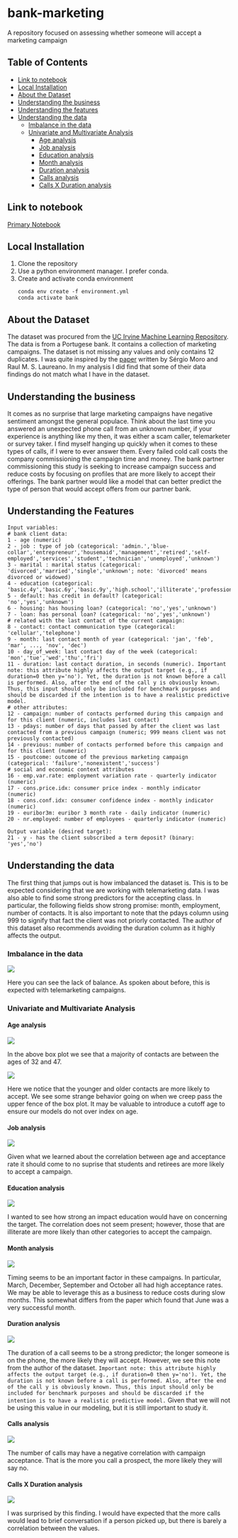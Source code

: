 # bank-marketing

A repository focused on assessing whether someone will accept a marketing campaign

## Table of Contents

- [Link to notebook](#link-to-notebook)
- [Local Installation](#local-installation)
- [About the Dataset](#about-the-dataset)
- [Understanding the business](#understanding-the-business)
- [Understanding the features](#understanding-the-features)
- [Understanding the data](#understanding-the-data)
    - [Imbalance in the data](#anomalies-in-the-data)
    - [Univariate and Multivariate Analysis](#univariate-and-multivariate-analysis)
        - [Age analysis](#age-analysis)
        - [Job analysis](#job-analysis)
        - [Education analysis](#education-analysis)
        - [Month analysis](#month-analysis)
        - [Duration analysis](#duration-analysis)
        - [Calls analysis](#calls-analysis)
        - [Calls X Duration analysis](#calls-x-duration-analysis)

## Link to notebook

[Primary Notebook](https://github.com/mattdabit/bank-marketing/blob/main/bank_marketing.ipynb)

## Local Installation

1. Clone the repository
2. Use a python environment manager. I prefer conda.
3. Create and activate conda environment
    ```
    conda env create -f environment.yml   
    conda activate bank
    ```

## About the Dataset

The dataset was procured from
the [UC Irvine Machine Learning Repository](https://archive.ics.uci.edu/ml/datasets/bank+marketing). The data is from a
Portugese bank. It contains a collection of marketing campaigns. The dataset is not missing any values and only contains
12 duplicates. I was quite inspired by
the [paper](https://github.com/mattdabit/bank-marketing/blob/main/CRISP-DM-BANK.pdf) written by Sérgio Moro and Raul M.
S. Laureano.
In my analysis I did find that some of their data findings do not match what I have in the dataset.

## Understanding the business

It comes as no surprise that large marketing campaigns have negative sentiment amongst the general populace. Think about
the last time you answered an unexpected phone call from an unknown number, if your experience is anything like my then,
it was either a scam caller, telemarketer or survey taker. I find myself hanging up quickly when it comes to these types
of calls, if I were to ever answer them. Every failed cold call costs the company commissioning the campaign time and
money. The bank partner commissioning this study is seeking to increase campaign success and reduce costs by focusing on
profiles that are more likely to accept their offerings. The bank partner would like a model that can better predict the
type of person that would accept offers from our partner bank.

## Understanding the Features

```
Input variables:
# bank client data:
1 - age (numeric)
2 - job : type of job (categorical: 'admin.','blue-collar','entrepreneur','housemaid','management','retired','self-employed','services','student','technician','unemployed','unknown')
3 - marital : marital status (categorical: 'divorced','married','single','unknown'; note: 'divorced' means divorced or widowed)
4 - education (categorical: 'basic.4y','basic.6y','basic.9y','high.school','illiterate','professional.course','university.degree','unknown')
5 - default: has credit in default? (categorical: 'no','yes','unknown')
6 - housing: has housing loan? (categorical: 'no','yes','unknown')
7 - loan: has personal loan? (categorical: 'no','yes','unknown')
# related with the last contact of the current campaign:
8 - contact: contact communication type (categorical: 'cellular','telephone')
9 - month: last contact month of year (categorical: 'jan', 'feb', 'mar', ..., 'nov', 'dec')
10 - day_of_week: last contact day of the week (categorical: 'mon','tue','wed','thu','fri')
11 - duration: last contact duration, in seconds (numeric). Important note: this attribute highly affects the output target (e.g., if duration=0 then y='no'). Yet, the duration is not known before a call is performed. Also, after the end of the call y is obviously known. Thus, this input should only be included for benchmark purposes and should be discarded if the intention is to have a realistic predictive model.
# other attributes:
12 - campaign: number of contacts performed during this campaign and for this client (numeric, includes last contact)
13 - pdays: number of days that passed by after the client was last contacted from a previous campaign (numeric; 999 means client was not previously contacted)
14 - previous: number of contacts performed before this campaign and for this client (numeric)
15 - poutcome: outcome of the previous marketing campaign (categorical: 'failure','nonexistent','success')
# social and economic context attributes
16 - emp.var.rate: employment variation rate - quarterly indicator (numeric)
17 - cons.price.idx: consumer price index - monthly indicator (numeric)
18 - cons.conf.idx: consumer confidence index - monthly indicator (numeric)
19 - euribor3m: euribor 3 month rate - daily indicator (numeric)
20 - nr.employed: number of employees - quarterly indicator (numeric)

Output variable (desired target):
21 - y - has the client subscribed a term deposit? (binary: 'yes','no')
```

## Understanding the data

The first thing that jumps out is how imbalanced the dataset is.
This is to be expected considering that we are working
with telemarketing data.
I was also able to find some strong predictors for the accepting class.
In particular, the
following fields show strong promise: month, employment, number of contacts.
It is also important to note that the pdays
column using 999 to signify that fact the client was not priorly contacted.
The author of this dataset also recommends
avoiding the duration column as it highly affects the output.

### Imbalance in the data

<img src="images/acceptance_count.png"/>

Here you can see the lack of balance. As spoken about before, this is expected with telemarketing campaigns.

### Univariate and Multivariate Analysis

#### Age analysis

<img src="images/age_box.png"/>

In the above box plot we see that a majority of contacts are between the ages of 32 and 47.

<img src="images/age_acceptance_ratio.png"/>

Here we notice that the younger and older contacts are more likely to accept. We see some strange behavior going on when
we creep pass the upper fence of the box plot. It may be valuable to introduce a cutoff age to ensure our models do not
over
index on age.

#### Job analysis

<img src="images/job_acceptance_ratio.png"/>

Given what we learned about the correlation between age and acceptance rate it should come to no suprise that students
and
retirees are more likely to accept a campaign.

#### Education analysis

<img src="images/education_acceptance_ratio.png"/>

I wanted to see how strong an impact education would have on concerning the target.
The correlation does not seem present; however, those that are illiterate are more likely than other categories to
accept the campaign.

#### Month analysis

<img src="images/month_acceptance_ratio.png"/>

Timing seems to be an important factor in these campaigns.
In particular, March, December, September and October all had high
acceptance rates.
We may be able to leverage this as a business to reduce costs during slow months.
This somewhat differs from the paper
which found that June was a very successful month.

#### Duration analysis

<img src="images/duration_acceptance_ratio.png"/>

The duration of a call seems to be a strong predictor; the longer someone is on the phone, the more likely they will accept.
However, we see this note from the author of the dataset.
`Important note: this attribute highly affects the output target (e.g., if duration=0 then y='no'). Yet, the duration is not known before a call is performed. Also, after the end of the call y is obviously known. Thus, this input should only be included for benchmark purposes and should be discarded if the intention is to have a realistic predictive model.`
Given that we will not be using this value in our modeling, but it is still important to study it. 

#### Calls analysis

<img src="images/calls_acceptance_ratio.png"/>

The number of calls may have a negative correlation with campaign acceptance.
That is the more you call a prospect, the more likely they will say no.

#### Calls X Duration analysis

<img src="images/calls_vs_duration.png"/>

I was surprised by this finding. I would have expected that the more calls would lead to brief conversation if a person
 picked up, but there is barely a correlation between the values. 

